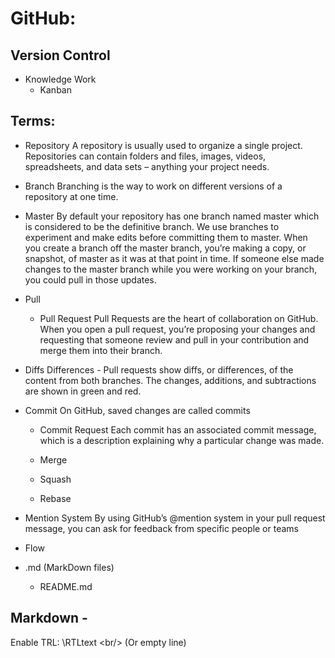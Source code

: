 # GitHub:

##   Version Control
- Knowledge Work
     - Kanban

## Terms:
  - Repository
    A repository is usually used to organize a single project. Repositories can contain folders and files, images, videos, spreadsheets, and data sets – anything your project needs.
  - Branch
    Branching is the way to work on different versions of a repository at one time.
  - Master
    By default your repository has one branch named master which is considered to be the definitive branch. We use branches to experiment and make edits before committing them to master.
    When you create a branch off the master branch, you’re making a copy, or snapshot, of master as it was at that point in time. If someone else made changes to the master branch while you were working on your branch, you could pull in those updates.
  - Pull
    - Pull Request
      Pull Requests are the heart of collaboration on GitHub. When you open a pull request, you’re proposing your changes and requesting that someone review and pull in your contribution and merge them into their branch.
  - Diffs
    Differences - Pull requests show diffs, or differences, of the content from both branches. The changes, additions, and subtractions are shown in green and red.
  - Commit
    On GitHub, saved changes are called commits
    - Commit Request
       Each commit has an associated commit message, which is a description explaining why a particular change was made.

    - Merge
    - Squash
    - Rebase
  - Mention System
    By using GitHub’s @mention system in your pull request message, you can ask for feedback from specific people or teams

  - Flow
  - .md (MarkDown files)
    - README.md

## Markdown - 
  Enable TRL: \‫ RTLtext \<br/> (Or empty line)
